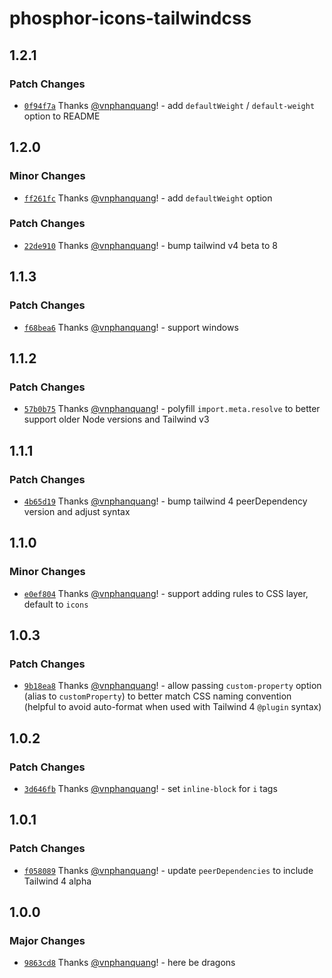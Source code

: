 # phosphor-icons-tailwindcss

## 1.2.1

### Patch Changes

- [`0f94f7a`](https://github.com/vnphanquang/phosphor-icons-tailwindcss/commit/0f94f7abbadad51f32fa9b9a1b7d72e1f28d0bdf) Thanks [@vnphanquang](https://github.com/vnphanquang)! - add `defaultWeight` / `default-weight` option to README

## 1.2.0

### Minor Changes

- [`ff261fc`](https://github.com/vnphanquang/phosphor-icons-tailwindcss/commit/ff261fca0289f279f677b49a3bcb068a0bf2f102) Thanks [@vnphanquang](https://github.com/vnphanquang)! - add `defaultWeight` option

### Patch Changes

- [`22de910`](https://github.com/vnphanquang/phosphor-icons-tailwindcss/commit/22de910296085687ead9ce5a0192139bf15a351d) Thanks [@vnphanquang](https://github.com/vnphanquang)! - bump tailwind v4 beta to 8

## 1.1.3

### Patch Changes

- [`f68bea6`](https://github.com/vnphanquang/phosphor-icons-tailwindcss/commit/f68bea6502a7a310a1753153453c34dadf384c9f) Thanks [@vnphanquang](https://github.com/vnphanquang)! - support windows

## 1.1.2

### Patch Changes

- [`57b0b75`](https://github.com/vnphanquang/phosphor-icons-tailwindcss/commit/57b0b754eefde45876af22c90f92eb448cc2e890) Thanks [@vnphanquang](https://github.com/vnphanquang)! - polyfill `import.meta.resolve` to better support older Node versions and Tailwind v3

## 1.1.1

### Patch Changes

- [`4b65d19`](https://github.com/vnphanquang/phosphor-icons-tailwindcss/commit/4b65d197b5db5070674a763de566773cc9426b30) Thanks [@vnphanquang](https://github.com/vnphanquang)! - bump tailwind 4 peerDependency version and adjust syntax

## 1.1.0

### Minor Changes

- [`e0ef804`](https://github.com/vnphanquang/phosphor-icons-tailwindcss/commit/e0ef80460827064e95c30f06149ab380b8f994d1) Thanks [@vnphanquang](https://github.com/vnphanquang)! - support adding rules to CSS layer, default to `icons`

## 1.0.3

### Patch Changes

- [`9b18ea8`](https://github.com/vnphanquang/phosphor-icons-tailwindcss/commit/9b18ea8a3ba29a9bc57405ee156aa19042746c00) Thanks [@vnphanquang](https://github.com/vnphanquang)! - allow passing `custom-property` option (alias to `customProperty`) to better match CSS naming
  convention (helpful to avoid auto-format when used with Tailwind 4 `@plugin` syntax)

## 1.0.2

### Patch Changes

- [`3d646fb`](https://github.com/vnphanquang/phosphor-icons-tailwindcss/commit/3d646fb4d040bf6feaa37e18d4721994e6c62e2b) Thanks [@vnphanquang](https://github.com/vnphanquang)! - set `inline-block` for `i` tags

## 1.0.1

### Patch Changes

- [`f058089`](https://github.com/vnphanquang/phosphor-icons-tailwindcss/commit/f058089a4b0f1012efe7f635227249e75291b2f1) Thanks [@vnphanquang](https://github.com/vnphanquang)! - update `peerDependencies` to include Tailwind 4 alpha

## 1.0.0

### Major Changes

- [`9863cd8`](https://github.com/vnphanquang/phosphor-icons-tailwindcss/commit/9863cd8ed830df12bfe66d4b3e96b166598979ad) Thanks [@vnphanquang](https://github.com/vnphanquang)! - here be dragons
